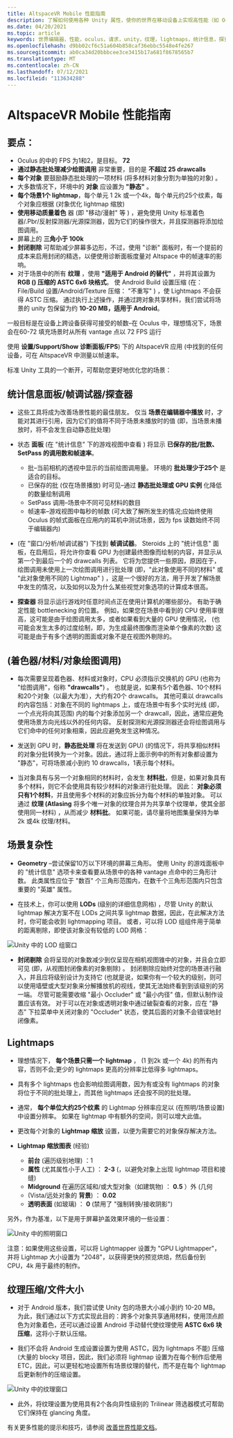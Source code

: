 ```yaml
---
title: AltspaceVR Mobile 性能指南
description: 了解如何使用各种 Unity 属性，使你的世界在移动设备上实现高性能（如 Oculus）
ms.date: 04/20/2021
ms.topic: article
keywords: 世界编辑器，性能，oculus，请求，unity，纹理，lightmaps，统计信息，探查器，绘图调用，altspacevr，上载器
ms.openlocfilehash: d9bb02cf6c51a604b858caf36ebbc5548e4fe267
ms.sourcegitcommit: ab0ca34d20bbbcee3ce3415b17a681f8678565b7
ms.translationtype: MT
ms.contentlocale: zh-CN
ms.lasthandoff: 07/12/2021
ms.locfileid: "113634288"
---
```

# <a name="altspacevr-mobile-performance-guide"></a>AltspaceVR Mobile 性能指南

## <a name="main-points"></a>**要点：**

* Oculus 的中的 FPS 为1和2，是目标。 **72**
* **通过静态批处理减少绘图调用** 非常重要，目的是 **不超过 25 drawcalls**
* **每个对象** 要鼓励静态批处理的一项材料 (将多材料对象分割为单独的对象) 。
* 大多数情况下，环境中的 **对象** 应设置为 **"静态"** 。
* **每个场景1个 lightmap**，每个单元 1 2k 或一个4k，每个单元约25个纹素，每个对象应根据 (对象优化 lightmap 缩放) 
* **使用移动质量着色** 器 (即 "移动/漫射" 等 ) ，避免使用 Unity 标准着色器/.Pbr/反射探测器/光源探测器，因为它们的操作很大，并且探测器将添加绘图调用。
* 屏幕上的 **三角小于 100k**
* **封闭剔除** 可帮助减少屏幕多边形，不过，使用 "诊断" 面板时，有一个提前的成本来启用封闭的精选，以便使用诊断面板度量对 Altspace 中的帧速率的影响。
* 对于场景中的所有 **纹理** ，使用 **"适用于 Android 的替代"** ，并将其设置为 **RGB () 压缩的 ASTC 6x6 块格式**。  使 Android Build 设置压缩 (在： File/Build 设置/Android/Texture 压缩： "不重写" ) ，使 Lightmaps 不会获得 ASTC 压缩。  通过执行上述操作，并通过跨对象共享材料，我们尝试将场景的 unity 包保留为约 **10-20 MB，适用于 Android**。

一般目标是在设备上跨设备获得可接受的帧数–在 Oculus 中，理想情况下，场景会在60-72 填充场景时从所有 vantage 点以 72 FPS 运行

使用 **设置/Support/Show 诊断面板/FPS**) 下的 AltspaceVR 应用 (中找到的任何设备，可在 AltspaceVR 中测量以帧速率。

标准 Unity 工具的一个断开，可帮助您更好地优化您的场景：

## <a name="stats-panelframe-debuggerprofiler"></a>**统计信息面板/帧调试器/探查器**

* 这些工具将成为改善场景性能的最佳朋友。  仅当 **场景在编辑器中播放** 时，才能对其进行引用，因为它们的值将不同于场景未播放时的值 (即，当场景未播放时，将不会发生自动静态批处理) 

* 状态 **面板** (在 "统计信息" 下的游戏视图中查看 ) 将显示 **已保存的批/批数、SetPass 的调用数和帧速率**。

    * 批–当前相机的透视中显示的当前绘图调用量。  环境的 **批处理少于25个** 是适合的目标。
    * 已保存的批 (仅在场景播放) 时可见–通过 **静态批处理或 GPU 实例** 化降低的数量绘制调用
    * SetPass 调用–场景中不同可见材料的数目
    * 帧速率–游戏视图中每秒的帧数 (可大致了解所发生的情况;应始终使用 Oculus 的帧式面板在应用内的耳机中测试场景，因为 fps 读数始终不同于编辑器内) 

*  (在 "窗口/分析/帧调试器") 下找到 **帧调试器**。  Steroids 上的 "统计信息" 面板，在启用后，将允许你查看 GPU 为创建最终图像而绘制的内容，并显示从第一个到最后一个的 drawcalls 列表。  它将为您提供一些原因，原因在于，绘图调用未使用上一次绘图调用进行批处理 (即，"此对象使用不同的材料" 或 "此对象使用不同的 Lightmap" ) ，这是一个很好的方法，用于开发了解场景中发生的情况，以及如何以及为什么某些视觉对象选项的计算成本很高。

* **探查器** 将显示运行游戏时任意时间点正在使用计算机的哪些部分。 有助于确定性能 bottlenecking 的位置。  例如，如果您在场景中看到的 CPU 使用率很高，这可能是由于绘图调用太多，或者如果看到大量的 GPU 使用情况， (也可能会发生太多的过度绘制，即，为生成最终图像而渲染单个像素的次数) 这可能是由于有多个透明的图面或对象不是在视图外剔除的。

## <a name="draw-calls-shadersmaterialsobjects"></a>**(着色器/材料/对象绘图调用)**

* 每次需要呈现着色器、材料或对象时，CPU 必须指示交换机的 GPU (也称为 "绘图调用"，俗称 **"drawcalls"**) 。  也就是说，如果有5个着色器、10个材料和20个对象（以最大为准），大约有20个 drawcalls。  其他可乘以 drawcalls 的内容包括：对象在不同的 lightmaps 上，或在场景中有多个实时光线 (即，一个点光将向其范围) 内的每个对象添加另一个 drawcall，因此，通常应避免使用场景方向光线以外的任何内容。  反射探测和光源探测器还会将绘图调用与它们命中的任何对象相乘，因此应避免发生这种情况。

* 发送到 GPU 时，**静态批处理** 将在发送到 GPU)  (的情况下，将共享相似材料的对象分批转换为一个对象。因此，通过将上面示例中的所有对象都设置为 "静态"，可将场景减小到约 10 drawcalls，1表示每个材料。 

* 当对象具有与另一个对象相同的材料时，会发生 **材料批**，但是，如果对象具有多个材料，则它不会使用具有较少材料的对象进行批处理。  因此： **对象必须只有1个材料**，并且使用多个材料的对象应拆分为每个材料的单独对象。  可以通过 **纹理 (Atlasing** 将多个唯一对象的纹理合并为共享单个纹理单，使其全部使用同一材料) ，从而减少 **材料批**。  如果可能，请尽量将地图集量保持为单2k 或4k 纹理/材料。

## <a name="scene-complexity"></a>**场景复杂性**

* **Geometry** –尝试保留10万以下环境的屏幕三角形。  使用 Unity 的游戏面板中的 "统计信息" 选项卡来查看要从场景中的各种 vantage 点命中的三角形计数。  此类属性应位于 "数百" 个三角形范围内，在数千个三角形范围内只包含重要的 "英雄" 属性。 

* 在技术上，你可以使用 **LODs** (级别的详细信息网格) ，尽管 Unity 的默认 lightmap 解决方案不在 LODs 之间共享 lightmap 数据，因此，在此解决方法时，你可能会收到 lightmapping 项目。  或者，可以将 LOD 组组件用于简单的距离剔除，即使该对象没有较低的 LOD 网格：

![Unity 中的 LOD 组窗口](images/world-building-lod-Group.png)

* **封闭剔除** 会将呈现的对象数减少到仅呈现在相机视图锥中的对象，并且会立即可见 (即，从视图封闭像素的对象剔除) 。  封闭剔除应始终对您的场景进行融入，并且应将级别设计为支持它 (也就是说，如果你有一个较大的级别，则可以使用墙壁或大型对象来分解播放机的视线，使其无法始终看到到该级别的另一端。  尽管可能需要收缩 "最小 Occluder" 或 "最小内径" 值，但默认制作设置应该有效。  对于可以在对象或透明对象中通过破裂查看的对象，应在 "静态" 下拉菜单中关闭对象的 "Occluder" 状态，使其后面的对象不会错误地封闭像素。 

## <a name="lightmaps"></a>**Lightmaps**

* 理想情况下， **每个场景只需一个 lightmap** ， (1 到2k 或一个 4k) 的所有内容，否则不会;更少的 lightmaps 更高的分辨率比低得多 lightmaps。
* 具有多个 lightmaps 也会影响绘图调用数，因为有或没有 lightmaps 的对象将位于不同的批处理上，而其他 lightmaps 还会按不同的批处理。
* 通常， **每个单位大约25个纹素** 的 Lightmap 分辨率应足以 (在照明/场景设置) 中设置分辨率。  如果在 lightmap 中有额外的空间，则可以增大此值。
* 更改每个对象的 **Lightmap 缩放** 设置，以便为需要它的对象保存解决方法。 

* **Lightmap 缩放图表** (经验)  
    * **前台** (遍历级别地理) ：1 
    * **属性** (尤其属性小于人工) ： **2-3** (，以避免对象上出现 lightmap 项目和接缝)  
    * **Midground** 在遍历区域和/或大型对象（如建筑物) ： **0.5** ）外 (几何
    *  (Vista/远处对象的 **背景**) ： **0.02** 
    * **透明表面** (如玻璃) ： **0** (禁用了 "强制转换/接收阴影")  

另外，作为基准，以下是用于屏幕护盖效果环境的一些设置：

![Unity 中的照明窗口](images/world-building-lightmaps.png)

注意：如果使用这些设置，可以将 Lightmapper 设置为 "GPU Lightmapper"，并将 Lightmap 大小设置为 "2048"，以获得更快的预览烘焙，然后备份到 CPU，4k 用于最终的制作。

## <a name="texture-compressionfile-size"></a>**纹理压缩/文件大小**

* 对于 Android 版本，我们尝试使 Unity 包的场景大小减小到约 10-20 MB。  为此，我们通过以下方式实现此目的：跨多个对象共享通用材料，使用顶点颜色为对象着色，还可以通过设置 Android 手动替代使纹理使用 **ASTC 6x6 块压缩**，这将小于默认压缩。

* 我们不会将 Android 生成设置设置为使用 ASTC，因为 lightmaps 不能) 压缩 (大量的 blocky 项目，因此，我们必须将 lightmap 设置为在每个制作后使用 ETC，因此，可以更轻松地设置所有场景纹理的替代，而不是在每个 lightmap 后更新制作的压缩设置。

![Unity 中的纹理窗口](images/world-building-texutres.png)

* 此外，将纹理设置为使用具有2个各向异性级别的 Trilinear 筛选器模式可帮助它们保持在 glancing 角度。

有关更多性能的提示和技巧，请参阅 [改善世界性能文档](improving-performance.md)。
